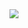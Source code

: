 <!--
### Hi there 👋


**bgenia/bgenia** is a ✨ _special_ ✨ repository because its `README.md` (this file) appears on your GitHub profile.

Here are some ideas to get you started:

- 🔭 I’m currently working on ...
- 🌱 I’m currently learning ...
- 👯 I’m looking to collaborate on ...
- 🤔 I’m looking for help with ...
- 💬 Ask me about ...
- 📫 How to reach me: ...
- 😄 Pronouns: ...
- ⚡ Fun fact: ...
-->
<div align="center">
  <div style="display: flex; align-items: flex-start;">
    <img src="https://i.imgur.com/Vzub53c.png" />
    <!--
    <img src="https://github-readme-stats.vercel.app/api/top-langs/?username=bgenia&layout=compact&title_color=ffffff&icon_color=34abeb&text_color=daf7dc&bg_color=151515" />
    -->
  </div>
</div>
